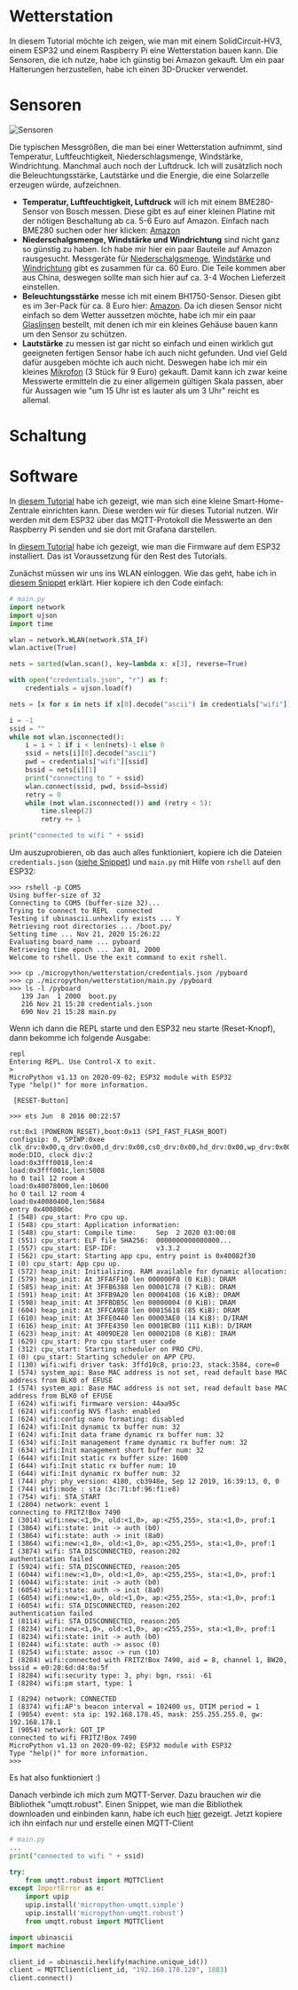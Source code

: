 # Wetterstation

In diesem Tutorial möchte ich zeigen, wie man mit einem SolidCircuit-HV3, einem ESP32 und einem Raspberry Pi eine Wetterstation bauen kann. Die Sensoren, die ich nutze, habe ich günstig bei Amazon gekauft. Um ein paar Halterungen herzustellen, habe ich einen 3D-Drucker verwendet. 

# Sensoren

![Sensoren](https://github.com/eydam-prototyping/tutorials_de/blob/master/micropython/wetterstation/img/Sensoren_1.jpg)

Die typischen Messgrößen, die man bei einer Wetterstation aufnimmt, sind Temperatur, Luftfeuchtigkeit, Niederschlagsmenge, Windstärke, Windrichtung. Manchmal auch noch der Luftdruck. Ich will zusätzlich noch die Beleuchtungsstärke, Lautstärke und die Energie, die eine Solarzelle erzeugen würde, aufzeichnen.

* **Temperatur, Luftfeuchtigkeit, Luftdruck** will ich mit einem BME280-Sensor von Bosch messen. Diese gibt es auf einer kleinen Platine mit der nötigen Beschaltung ab ca. 5-6 Euro auf Amazon. Einfach nach BME280 suchen oder hier klicken: [Amazon](https://www.amazon.de/gp/product/B07FS95JXT/ref=ppx_yo_dt_b_asin_image_o01_s01?ie=UTF8&psc=1)
* **Niederschalgsmenge, Windstärke und Windrichtung** sind nicht ganz so günstig zu haben. Ich habe mir hier ein paar Bauteile auf Amazon rausgesucht. Messgeräte für [Niederschalgsmenge](https://www.amazon.de/gp/product/B00QDMBXUA/ref=ppx_yo_dt_b_asin_image_o08_s00?ie=UTF8&psc=1), [Windstärke](https://www.amazon.de/gp/product/B00QDMBQGG/ref=ppx_yo_dt_b_asin_image_o08_s00?ie=UTF8&psc=1) und [Windrichtung](https://www.amazon.de/gp/product/B00QDMBU80/ref=ppx_yo_dt_b_asin_image_o08_s00?ie=UTF8&psc=1) gibt es zusammen für ca. 60 Euro. Die Teile kommen aber aus China, deswegen sollte man sich hier auf ca. 3-4 Wochen Lieferzeit einstellen.
* **Beleuchtungsstärke** messe ich mit einem BH1750-Sensor. Diesen gibt es im 3er-Pack für ca. 8 Euro hier: [Amazon](https://www.amazon.de/gp/product/B07VF15XJJ/ref=ppx_yo_dt_b_asin_title_o01_s01?ie=UTF8&psc=1). Da ich diesen Sensor nicht einfach so dem Wetter aussetzen möchte, habe ich mir ein paar [Glaslinsen](https://www.amazon.de/gp/product/B07VF15XJJ/ref=ppx_yo_dt_b_asin_title_o01_s01?ie=UTF8&psc=1) bestellt, mit denen ich mir ein kleines Gehäuse bauen kann um den Sensor zu schützen.
* **Lautstärke** zu messen ist gar nicht so einfach und einen wirklich gut geeigneten fertigen Sensor habe ich auch nicht gefunden. Und viel Geld dafür ausgeben möchte ich auch nicht. Deswegen habe ich mir ein kleines [Mikrofon](https://www.amazon.de/gp/product/B07PXP8BQ7/ref=ppx_yo_dt_b_asin_title_o02_s00?ie=UTF8&psc=1) (3 Stück für 9 Euro) gekauft. Damit kann ich zwar keine Messwerte ermitteln die zu einer allgemein gültigen Skala passen, aber für Aussagen wie "um 15 Uhr ist es lauter als um 3 Uhr" reicht es allemal.

# Schaltung

# Software

In [diesem Tutorial](https://github.com/eydam-prototyping/tutorials_de/tree/master/raspberry_pi/smart_home_server) habe ich gezeigt, wie man sich eine kleine Smart-Home-Zentrale einrichten kann. Diese werden wir für dieses Tutorial nutzen. Wir werden mit dem ESP32 über das MQTT-Protokoll die Messwerte an den Raspberry Pi senden und sie dort mit Grafana darstellen.

In [diesem Tutorial](https://github.com/eydam-prototyping/tutorials_de/tree/master/micropython/ESP32_installation) habe ich gezeigt, wie man die Firmware auf dem ESP32 installiert. Das ist Voraussetzung für den Rest des Tutorials.

Zunächst müssen wir uns ins WLAN einloggen. Wie das geht, habe ich in [diesem Snippet](https://github.com/eydam-prototyping/tutorials_de/blob/master/snippets/micropython-wifi-login.md) erklärt. Hier kopiere ich den Code einfach:

```python
# main.py
import network
import ujson
import time

wlan = network.WLAN(network.STA_IF)
wlan.active(True)

nets = sorted(wlan.scan(), key=lambda x: x[3], reverse=True) 

with open("credentials.json", "r") as f:
    credentials = ujson.load(f)

nets = [x for x in nets if x[0].decode("ascii") in credentials["wifi"]]  

i = -1
ssid = ""
while not wlan.isconnected():
    i = i + 1 if i < len(nets)-1 else 0
    ssid = nets[i][0].decode("ascii")
    pwd = credentials["wifi"][ssid]
    bssid = nets[i][1]
    print("connecting to " + ssid)
    wlan.connect(ssid, pwd, bssid=bssid)
    retry = 0
    while (not wlan.isconnected()) and (retry < 5): 
        time.sleep(2)
        retry += 1

print("connected to wifi " + ssid)
```

Um auszuprobieren, ob das auch alles funktioniert, kopiere ich die Dateien `credentials.json` ([siehe Snippet](https://github.com/eydam-prototyping/tutorials_de/blob/master/snippets/micropython-wifi-login.md)) und `main.py` mit Hilfe von `rshell` auf den ESP32:

```shell
>>> rshell -p COM5
Using buffer-size of 32
Connecting to COM5 (buffer-size 32)...
Trying to connect to REPL  connected
Testing if ubinascii.unhexlify exists ... Y
Retrieving root directories ... /boot.py/
Setting time ... Nov 21, 2020 15:26:22
Evaluating board_name ... pyboard
Retrieving time epoch ... Jan 01, 2000
Welcome to rshell. Use the exit command to exit rshell.

>>> cp ./micropython/wetterstation/credentials.json /pyboard
>>> cp ./micropython/wetterstation/main.py /pyboard
>>> ls -l /pyboard
   139 Jan  1 2000  boot.py
   216 Nov 21 15:28 credentials.json
   690 Nov 21 15:28 main.py
```

Wenn ich dann die REPL starte und den ESP32 neu starte (Reset-Knopf), dann bekomme ich folgende Ausgabe:
```shell
repl
Entering REPL. Use Control-X to exit.
>
MicroPython v1.13 on 2020-09-02; ESP32 module with ESP32
Type "help()" for more information.

 [RESET-Button]

>>> ets Jun  8 2016 00:22:57

rst:0x1 (POWERON_RESET),boot:0x13 (SPI_FAST_FLASH_BOOT)
configsip: 0, SPIWP:0xee
clk_drv:0x00,q_drv:0x00,d_drv:0x00,cs0_drv:0x00,hd_drv:0x00,wp_drv:0x00
mode:DIO, clock div:2
load:0x3fff0018,len:4
load:0x3fff001c,len:5008
ho 0 tail 12 room 4
load:0x40078000,len:10600
ho 0 tail 12 room 4
load:0x40080400,len:5684
entry 0x400806bc
I (548) cpu_start: Pro cpu up.
I (548) cpu_start: Application information:
I (548) cpu_start: Compile time:     Sep  2 2020 03:00:08
I (551) cpu_start: ELF file SHA256:  0000000000000000...
I (557) cpu_start: ESP-IDF:          v3.3.2
I (562) cpu_start: Starting app cpu, entry point is 0x40082f30
I (0) cpu_start: App cpu up.
I (572) heap_init: Initializing. RAM available for dynamic allocation:
I (579) heap_init: At 3FFAFF10 len 000000F0 (0 KiB): DRAM
I (585) heap_init: At 3FFB6388 len 00001C78 (7 KiB): DRAM
I (591) heap_init: At 3FFB9A20 len 00004108 (16 KiB): DRAM
I (598) heap_init: At 3FFBDB5C len 00000004 (0 KiB): DRAM
I (604) heap_init: At 3FFCA9E8 len 00015618 (85 KiB): DRAM
I (610) heap_init: At 3FFE0440 len 00003AE0 (14 KiB): D/IRAM
I (616) heap_init: At 3FFE4350 len 0001BCB0 (111 KiB): D/IRAM
I (623) heap_init: At 4009DE28 len 000021D8 (8 KiB): IRAM
I (629) cpu_start: Pro cpu start user code
I (312) cpu_start: Starting scheduler on PRO CPU.
I (0) cpu_start: Starting scheduler on APP CPU.
I (130) wifi:wifi driver task: 3ffd10c8, prio:23, stack:3584, core=0
I (574) system_api: Base MAC address is not set, read default base MAC address from BLK0 of EFUSE
I (574) system_api: Base MAC address is not set, read default base MAC address from BLK0 of EFUSE
I (624) wifi:wifi firmware version: 44aa95c
I (624) wifi:config NVS flash: enabled
I (624) wifi:config nano formating: disabled
I (624) wifi:Init dynamic tx buffer num: 32
I (624) wifi:Init data frame dynamic rx buffer num: 32
I (634) wifi:Init management frame dynamic rx buffer num: 32
I (634) wifi:Init management short buffer num: 32
I (644) wifi:Init static rx buffer size: 1600
I (644) wifi:Init static rx buffer num: 10
I (644) wifi:Init dynamic rx buffer num: 32
I (744) phy: phy_version: 4180, cb3948e, Sep 12 2019, 16:39:13, 0, 0
I (744) wifi:mode : sta (3c:71:bf:96:f1:e8)
I (754) wifi: STA_START
I (2804) network: event 1
connecting to FRITZ!Box 7490
I (3014) wifi:new:<1,0>, old:<1,0>, ap:<255,255>, sta:<1,0>, prof:1
I (3864) wifi:state: init -> auth (b0)
I (3864) wifi:state: auth -> init (8a0)
I (3864) wifi:new:<1,0>, old:<1,0>, ap:<255,255>, sta:<1,0>, prof:1
I (3874) wifi: STA_DISCONNECTED, reason:202
authentication failed
I (5924) wifi: STA_DISCONNECTED, reason:205
I (6044) wifi:new:<1,0>, old:<1,0>, ap:<255,255>, sta:<1,0>, prof:1
I (6044) wifi:state: init -> auth (b0)
I (6054) wifi:state: auth -> init (8a0)
I (6054) wifi:new:<1,0>, old:<1,0>, ap:<255,255>, sta:<1,0>, prof:1
I (6054) wifi: STA_DISCONNECTED, reason:202
authentication failed
I (8114) wifi: STA_DISCONNECTED, reason:205
I (8234) wifi:new:<1,0>, old:<1,0>, ap:<255,255>, sta:<1,0>, prof:1
I (8234) wifi:state: init -> auth (b0)
I (8244) wifi:state: auth -> assoc (0)
I (8254) wifi:state: assoc -> run (10)
I (8284) wifi:connected with FRITZ!Box 7490, aid = 8, channel 1, BW20, bssid = e0:28:6d:d4:0a:5f
I (8284) wifi:security type: 3, phy: bgn, rssi: -61
I (8284) wifi:pm start, type: 1

I (8294) network: CONNECTED
I (8374) wifi:AP's beacon interval = 102400 us, DTIM period = 1
I (9054) event: sta ip: 192.168.178.45, mask: 255.255.255.0, gw: 192.168.178.1
I (9054) network: GOT_IP
connected to wifi FRITZ!Box 7490
MicroPython v1.13 on 2020-09-02; ESP32 module with ESP32
Type "help()" for more information.
>>> 
```

Es hat also funktioniert :)

Danach verbinde ich mich zum MQTT-Server. Dazu brauchen wir die Bibliothek "umqtt.robust". Einen Snippet, wie man die Bibliothek downloaden und einbinden kann, habe ich euch [hier]() gezeigt. Jetzt kopiere ich ihn einfach nur und erstelle einen MQTT-Client

```python
# main.py
...
print("connected to wifi " + ssid)

try:
    from umqtt.robust import MQTTClient
except ImportError as e:
    import upip
    upip.install('micropython-umqtt.simple')
    upip.install('micropython-umqtt.robust')
    from umqtt.robust import MQTTClient

import ubinascii
import machine

client_id = ubinascii.hexlify(machine.unique_id())
client = MQTTClient(client_id, "192.168.178.128", 1883)
client.connect()
```


